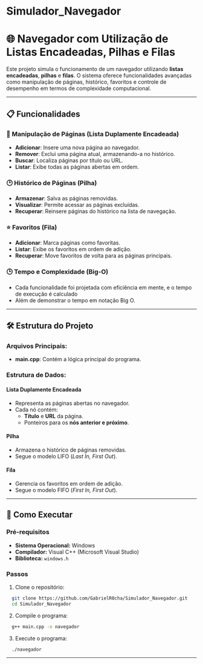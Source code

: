 # Simulador_Navegador
# 🌐 Navegador com Utilização de Listas Encadeadas, Pilhas e Filas

Este projeto simula o funcionamento de um navegador utilizando **listas encadeadas**, **pilhas** e **filas**. O sistema oferece funcionalidades avançadas como manipulação de páginas, histórico, favoritos e controle de desempenho em termos de complexidade computacional.

---

## 📋 Funcionalidades

### 📑 Manipulação de Páginas (Lista Duplamente Encadeada)
- **Adicionar**: Insere uma nova página ao navegador.
- **Remover**: Exclui uma página atual, armazenando-a no histórico.
- **Buscar**: Localiza páginas por título ou URL.
- **Listar**: Exibe todas as páginas abertas em ordem.

### 🕑 Histórico de Páginas (Pilha)
- **Armazenar**: Salva as páginas removidas.
- **Visualizar**: Permite acessar as páginas excluídas.
- **Recuperar**: Reinsere páginas do histórico na lista de navegação.

### ⭐ Favoritos (Fila)
- **Adicionar**: Marca páginas como favoritas.
- **Listar**: Exibe os favoritos em ordem de adição.
- **Recuperar**: Move favoritos de volta para as páginas principais.

### 🕒 Tempo e Complexidade (Big-O)
- Cada funcionalidade foi projetada com eficiência em mente, e o tempo de execução é calculado
- Além de demonstrar o tempo em notação Big O.

---

## 🛠️ Estrutura do Projeto

### Arquivos Principais:
- **main.cpp**: Contém a lógica principal do programa.

### Estrutura de Dados:
#### Lista Duplamente Encadeada
- Representa as páginas abertas no navegador.
- Cada nó contém:
  - **Título** e **URL** da página.
  - Ponteiros para os **nós anterior e próximo**.

#### Pilha
- Armazena o histórico de páginas removidas.
- Segue o modelo LIFO (*Last In, First Out*).

#### Fila
- Gerencia os favoritos em ordem de adição.
- Segue o modelo FIFO (*First In, First Out*).

---

## 🚀 Como Executar

### Pré-requisitos
- **Sistema Operacional:** Windows
- **Compilador:** Visual C++ (Microsoft Visual Studio)
- **Biblioteca:** `windows.h`

### Passos
1. Clone o repositório:
```bash
  git clone https://github.com/GabrielR0cha/Simulador_Navegador.git
  cd Simulador_Navegador
```
      
2. Compile o programa:
```bash
  g++ main.cpp -o navegador
```

3. Execute o programa:
```bash
  ./navegador
```
---

